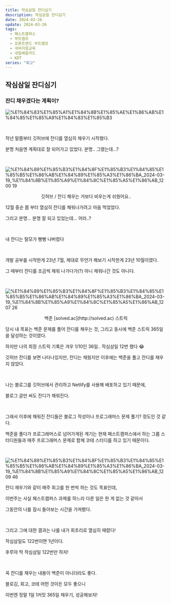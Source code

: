 ```yaml
---
title: 작심삼일 잔디심기
description: 작심삼일 잔디심기
date: 2024-03-26
update: 2024-03-26
tags:
  - 패스트캠퍼스
  - 부트캠프
  - 프론트엔드 부트캠프
  - 국비지원교육
  - 내일배움카드
  - KDT
series: "회고"
---
```


## 작심삼일 잔디심기


### 잔디 채우겠다는 계획이?

![%E1%84%83%E1%85%A1%E1%84%8B%E1%85%AE%E1%86%AB%E1%84%85%E1%85%A9%E1%84%83%E1%85%B3](https://github.com/oxlzlo/oxlzlo.github.io/assets/140046183/c810c61c-7c07-4667-8767-187b014bc753)

<br>

작년 말쯤부터 깃허브에 잔디를 열심히 채우기 시작했다.

분명 처음엔 계획대로 잘 되어가고 있었다. 분명.. 그랬는데…?

<br>

![%E1%84%89%E1%85%B3%E1%84%8F%E1%85%B3%E1%84%85%E1%85%B5%E1%86%AB%E1%84%89%E1%85%A3%E1%86%BA_2024-03-19_%E1%84%8B%E1%85%A9%E1%84%8C%E1%85%A5%E1%86%AB_12 00 19](https://github.com/oxlzlo/oxlzlo.github.io/assets/140046183/b40a3305-8908-4dd8-b9b8-dfe7b8f627ea)

<center> 깃허브 / 잔디 채우는 거보다 비우는게 쉬웠어요.. </center>


12월 중순 쯤 부터 열심히 잔디를 채워나가려고 마음 먹었었다.

그리고 분명… 분명 잘 되고 있었는데… 어라..?

<br>

내 잔디는 탈모가 뻥뻥 나버렸다

<br>

개발 공부를 시작한게 23년 7월, 제대로 무언가 해보기 시작한게 23년 10월이였다.

그 때부터 잔디를 조금씩 채워 나가다가(?) 아니 채워나간 것도 아니다.

<br>

![%E1%84%89%E1%85%B3%E1%84%8F%E1%85%B3%E1%84%85%E1%85%B5%E1%86%AB%E1%84%89%E1%85%A3%E1%86%BA_2024-03-19_%E1%84%8B%E1%85%A9%E1%84%8C%E1%85%A5%E1%86%AB_12 07 26](https://github.com/oxlzlo/oxlzlo.github.io/assets/140046183/079b6f6a-3406-4e12-8d1e-1e85fdc543b9)


<center> 백준 [solved.ac](http://solved.ac) 스트릭 </center>

당시 내 목표는 백준 문제를 풀어 잔디를 채우는 것, 그리고 동시에 백준 스트릭 365일을 달성하는 것이였다.

하지만 나의 최장 스트릭 기록은 겨우 1/10인 36일.. 작심삼일 12번 했다 😂

깃허브 잔디를 보면 나타나있지만, 잔디는 채웠지만 이후에는 백준을 풀고 잔디를 채우지 않았다.

<br>

나는 블로그를 깃허브에서 관리하고 Netlify를 사용해 배포하고 있기 때문에,

블로그 글만 써도 잔디가 채워진다.

<br>

그래서 이후에 채워진 잔디들은 블로그 작성이나 프로그래머스 문제 풀기? 정도인 것 같다.

백준을 풀다가 프로그래머스로 넘어가게된 계기는 현재 패스트캠퍼스에서 하는 그룹 스터디원들과 매주 프로그래머스 문제로 함께 코테 스터디를 하고 있기 때문이다.

<br>

![%E1%84%89%E1%85%B3%E1%84%8F%E1%85%B3%E1%84%85%E1%85%B5%E1%86%AB%E1%84%89%E1%85%A3%E1%86%BA_2024-03-19_%E1%84%8B%E1%85%A9%E1%84%8C%E1%85%A5%E1%86%AB_12 09 46](https://github.com/oxlzlo/oxlzlo.github.io/assets/140046183/4b198559-a493-4349-a5db-adb0cf719e1b)


잔디 채우기와 같이 매주 회고를 한 번씩 하는 것도 목표인데,

이번주는 사실 패스트캠퍼스 과제를 하느라 다른 일은 한 게 없는 것 같아서

그동안의 나를 잠시 돌아보는 시간을 가져봤다.

<br>

그리고 그에 대한 결과는 나를 내가 회초리로 열심히 때렸다!

작심삼일도 122번이면 1년이다.

후루야 딱 작심삼일 122번만 하자!

<br>

꼭 잔디를 채우는 내용이 백준이 아니더라도 좋다.

블로깅, 회고, 코테 어떤 것이든 모두 좋으니

이번엔 정말 1일 1커밋 365일 채우기, 성공해보자!
